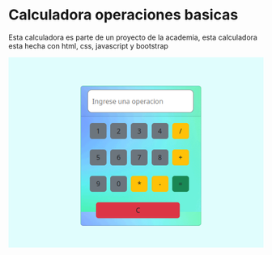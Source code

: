 # Calculadora operaciones basicas

Esta calculadora es parte de un proyecto de la academia, esta calculadora esta hecha con html, css, javascript y bootstrap

![alt text](Calculadora.png)